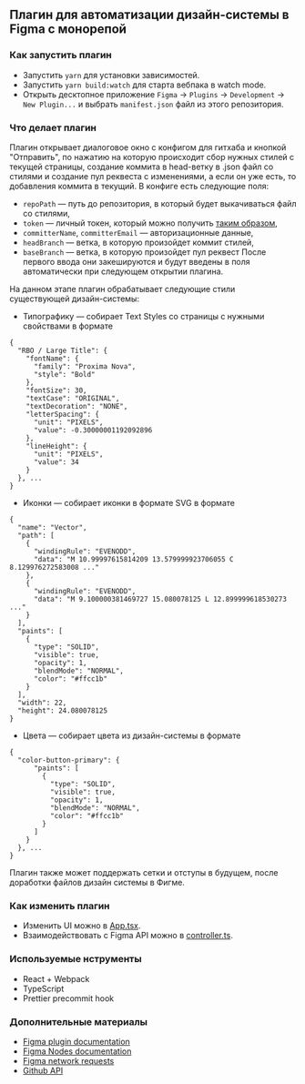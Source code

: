 ## Плагин для автоматизации дизайн-системы в Figma с монорепой

### Как запустить плагин

- Запустить `yarn` для установки зависимостей.
- Запустить `yarn build:watch` для старта вебпака в watch mode.
- Открыть десктопное приложение `Figma` -> `Plugins` -> `Development` -> `New Plugin...` и выбрать `manifest.json` файл из этого репозитория.

### Что делает плагин

Плагин открывает диалоговое окно с конфигом для гитхаба и кнопкой "Отправить", по нажатию на которую происходит сбор нужных стилей с текущей страницы, создание коммита в head-ветку в .json файл со стилями и создание пул реквеста с изменениями, а если он уже есть, то добавления коммита в текущий.
В конфиге есть следующие поля:
- `repoPath` — путь до репозитория, в который будет выкачиваться файл со стилями,
- `token` — личный токен, который можно получить [таким образом](https://docs.github.com/en/free-pro-team@latest/github/authenticating-to-github/creating-a-personal-access-token),
- `committerName`, `committerEmail` — авторизационные данные,
- `headBranch` — ветка, в которую произойдет коммит стилей,
- `baseBranch` — ветка, в которую произойдет пул реквест
После первого ввода они закешируются и будут введены в поля автоматически при следующем открытии плагина.

На данном этапе плагин обрабатывает следующие стили существующей дизайн-системы:

- Типографику — собирает Text Styles со страницы с нужными свойствами в формате

```
{
  "RBO / Large Title": {
    "fontName": {
      "family": "Proxima Nova",
      "style": "Bold"
    },
    "fontSize": 30,
    "textCase": "ORIGINAL",
    "textDecoration": "NONE",
    "letterSpacing": {
      "unit": "PIXELS",
      "value": -0.30000001192092896
    },
    "lineHeight": {
      "unit": "PIXELS",
      "value": 34
    }
  }, ...
}
```

- Иконки — собирает иконки в формате SVG в формате

```
{
  "name": "Vector",
  "path": [
    {
      "windingRule": "EVENODD",
      "data": "M 10.99997615814209 13.579999923706055 C 8.129976272583008 ..."
    },
    {
      "windingRule": "EVENODD",
      "data": "M 9.100000381469727 15.080078125 L 12.899999618530273 ..."
    }
  ],
  "paints": [
    {
      "type": "SOLID",
      "visible": true,
      "opacity": 1,
      "blendMode": "NORMAL",
      "color": "#ffcc1b"
    }
  ],
  "width": 22,
  "height": 24.080078125
}
```

- Цвета — собирает цвета из дизайн-системы в формате

```
{
  "color-button-primary": {
      "paints": [
        {
          "type": "SOLID",
          "visible": true,
          "opacity": 1,
          "blendMode": "NORMAL",
          "color": "#ffcc1b"
        }
      ]
    }
  }, ...
}
```

Плагин также может поддержать сетки и отступы в будущем, после доработки файлов дизайн системы в Фигме.

### Как изменить плагин
- Изменить UI можно в [App.tsx](./src/app/components/App.tsx).  
- Взаимодействовать с Figma API можно в [controller.ts](./src/plugin/controller.ts).  

### Используемые нструменты
- React + Webpack
- TypeScript
- Prettier precommit hook

### Дополнительные материалы

- [Figma plugin documentation](https://www.figma.com/plugin-docs/how-plugins-run/)
- [Figma Nodes documentation](https://www.figma.com/plugin-docs/api/nodes/)
- [Figma network requests](https://www.figma.com/plugin-docs/making-network-requests/)
- [Github API](https://docs.github.com/en/free-pro-team@latest/rest)

